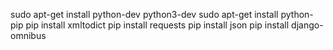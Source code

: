 sudo apt-get install python-dev python3-dev
sudo apt-get install python-pip
pip install xmltodict
pip install requests
pip install json
pip install django-omnibus
